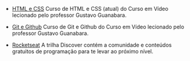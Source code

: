 <!------------------------------------------------------------------------------
  #CURSOS
------------------------------------------------------------------------------->

<!-- Seção do Sidebar voltada para os conteúdos de cursos online-->

- [HTML e CSS](https://webgradients.com/) Curso de HTML e CSS (atual) do
  Curso em Vídeo lecionado pelo professor Gustavo Guanabara.

- [Git e Github](https://www.youtube.com/watch?v=xEKo29OWILE&list=PLHz_AreHm4dm7ZULPAmadvNhH6vk9oNZA) Curso de Git e Github do Curso em
  Vídeo lecionado pelo professor Gustavo Guanabara.

- [Rocketseat](https://rocketseat.com.br/) A trilha Discover contém a
  comunidade e conteúdos gratuitos de programação para te levar ao próximo nível.